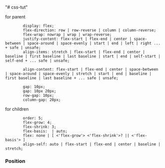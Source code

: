 "# css-tut" 

for parent

            display: flex;
            flex-direction: row | row-reverse | column | column-reverse;
            flex-wrap: nowrap | wrap | wrap-reverse;
            justify-content: flex-start | flex-end | center | space-between | space-around | space-evenly | start | end | left | right ... + safe | unsafe;
            align-items: stretch | flex-start | flex-end | center | baseline | first baseline | last baseline | start | end | self-start | self-end + ... safe | unsafe;

            align-content: flex-start | flex-end | center | space-between | space-around | space-evenly | stretch | start | end | baseline | first baseline | last baseline + ... safe | unsafe;

            gap: 10px;
            gap: 10px 20px; 
            row-gap: 10px;
            column-gap: 20px; 

for children    


            
            order: 5;
            flex-grow: 4; 
            flex-shrink: 3;
            flex-basis:  | auto;
            flex: none | [ <'flex-grow'> <'flex-shrink'>? || <'flex-basis'> ]
            align-self: auto | flex-start | flex-end | center | baseline | stretch;

### Position



